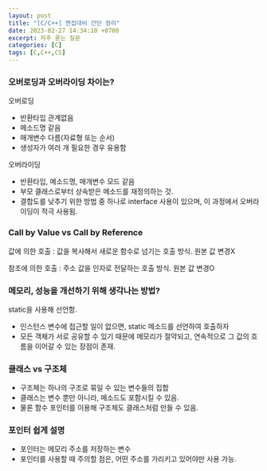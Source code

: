 ```yaml
---
layout: post
title: "[C/C++] 면접대비 간단 정리"
date: 2023-02-27 14:34:10 +0700
excerpt: 자주 묻는 질문
categories: [C]
tags: [C,C++,CS]
---
```


### 오버로딩과 오버라이딩 차이는?

오버로딩

- 반환타입 관계없음
- 메소드명 같음
- 매개변수 다름(자료형 또는 순서)
- 생성자가 여러 개 필요한 경우 유용함

오버라이딩

- 반환타입, 메소드명, 매개변수 모드 같음
- 부모 클래스로부터 상속받은 메소드를 재정의하는 것.
- 결합도를 낮추기 위한 방법 중 하나로 interface 사용이 있으며, 이 과정에서 오버라이딩이 적극 사용됨.

### **Call by Value vs Call by Reference**

값에 의한 호출 : 값을 복사해서 새로운 함수로 넘기는 호출 방식. 원본 값 변경X

참조에 의한 호출 : 주소 값을 인자로 전달하는 호출 방식. 원본 값 변경O

### 메모리, 성능을 개선하기 위해 생각나는 방법?

static을 사용해 선언함.

- 인스턴스 변수에 접근할 일이 없으면, static 메소드를 선언하여 호출하자
- 모든 객체가 서로 공유할 수 있기 때문에 메모리가 절약되고, 연속적으로 그 값의 흐름을 이어갈 수 있는 장점이 존재.

### 클래스 vs 구조체

- 구조체는 하나의 구조로 묶일 수 있는 변수들의 집합
- 클래스는 변수 뿐만 아니라, 메소드도 포함시킬 수 있음.
- 물론 함수 포인터를 이용해 구조체도 클래스처럼 만들 수 있음.

### 포인터 쉽게 설명

- 포인터는 메모리 주소를 저장하는 변수
- 포인터를 사용할 때 주의할 점은, 어떤 주소를 가리키고 있어야만 사용 가능.
